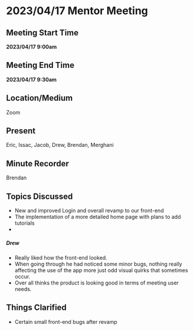 
# 2023/04/17 Mentor Meeting

## Meeting Start Time

**2023/04/17 9:00am**

## Meeting End Time

**2023/04/17 9:30am** 

## Location/Medium

Zoom

## Present

Eric, Issac, Jacob, Drew, Brendan, Merghani

## Minute Recorder

Brendan

## Topics Discussed
- New and improved Login and overall revamp to our front-end
- The implementation of a more detailed home page with plans to add tutorials
- 

##### Drew 
- Really liked how the front-end looked.
- When going through he had noticed some minor bugs, nothing really affecting the use of the app more just odd visual quirks that sometimes occur.
- Over all thinks the product is looking good in terms of meeting user needs.

## Things Clarified
- Certain small front-end bugs after revamp
